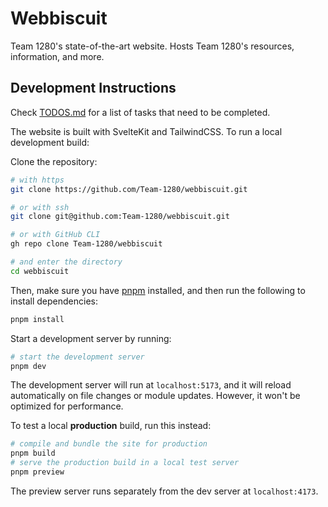 # Webbiscuit

Team 1280's state-of-the-art website. Hosts Team 1280's resources, information, and more.

## Development Instructions

Check [TODOS.md](/TODOS.md) for a list of tasks that need to be completed.

The website is built with SvelteKit and TailwindCSS. To run a local development build:

Clone the repository:

```bash
# with https
git clone https://github.com/Team-1280/webbiscuit.git

# or with ssh
git clone git@github.com:Team-1280/webbiscuit.git

# or with GitHub CLI
gh repo clone Team-1280/webbiscuit

# and enter the directory
cd webbiscuit
```

Then, make sure you have [pnpm](https://pnpm.io/) installed, and then run the following to install dependencies:

```bash
pnpm install
```

Start a development server by running:

```bash
# start the development server
pnpm dev
```

The development server will run at `localhost:5173`, and it will reload automatically on file changes or module updates. However, it won't be optimized for performance.

To test a local **production** build, run this instead:

```bash
# compile and bundle the site for production
pnpm build
# serve the production build in a local test server
pnpm preview
```

The preview server runs separately from the dev server at `localhost:4173`.
